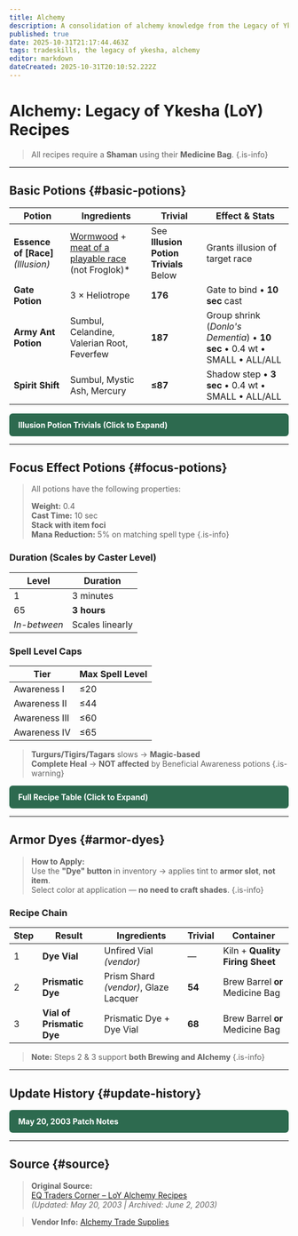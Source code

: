 ```yaml
---
title: Alchemy
description: A consolidation of alchemy knowledge from the Legacy of Ykesha expansion
published: true
date: 2025-10-31T21:17:44.463Z
tags: tradeskills, the legacy of ykesha, alchemy
editor: markdown
dateCreated: 2025-10-31T20:10:52.222Z
---
```


# Alchemy: Legacy of Ykesha (LoY) Recipes

> All recipes require a **Shaman** using their **Medicine Bag**. 
{.is-info}
---

## Basic Potions {#basic-potions}

| Potion | Ingredients | Trivial | Effect & Stats |
|--------|-------------|--------|----------------|
| **Essence of [Race]** *(Illusion)* | [Wormwood](http://www.eqtraders.com/location/gunthak.htm) + [meat of a playable race](/expansions/the_legacy_of_ykesha/tradeskills/The-Cannibals-Guide-to-People-Part-Drops) (not Froglok)* | See **Illusion Potion Trivials** Below | Grants illusion of target race |
| **Gate Potion** | 3 × Heliotrope | **176** | Gate to bind • **10 sec** cast |
| **Army Ant Potion** | Sumbul, Celandine, Valerian Root, Feverfew | **187** | Group shrink (*Donlo's Dementia*) • **10 sec** • 0.4 wt • SMALL • ALL/ALL |
| **Spirit Shift** | Sumbul, Mystic Ash, Mercury | **≤87** | Shadow step • **3 sec** • 0.4 wt • SMALL • ALL/ALL |

<details>
<summary style="background:#2d6a4f;color:#fff;padding:0.75rem 1rem;border-radius:6px;font-weight:600;cursor:pointer;display:flex;align-items:center;gap:0.5rem;"><strong>Illusion Potion Trivials (Click to Expand)</strong></summary>

| Race | Trivial |
|------|--------|
| Barbarian | < 187 |
| Dark Elf | 164 |
| Dwarf | 171 |
| Erudite | >160 ≤163 |
| Gnome | 172 |
| Halfling | 170 |
| **Half Elf** | **≤167** |
| High Elf | >166 ≤170 |
| **Human** | **162 or 163** |
| **Iksar** | **>171 ≤187** |
| Ogre | >161 ≤164 |
| Troll | 174 |
| Vah Shir | ≤184 |
| Wood Elf | 164 |

</details>

---

## Focus Effect Potions {#focus-potions}

> All potions have the following properties:  
>  
> **Weight:** 0.4  
> **Cast Time:** 10 sec  
> **Stack with item foci**  
> **Mana Reduction:** 5% on matching spell type
{.is-info}
  
### Duration (Scales by Caster Level)
| Level | Duration |
|-------|----------|
| 1     | 3 minutes |
| 65    | **3 hours** |
| *In-between* | Scales linearly |

### Spell Level Caps
| Tier | Max Spell Level |
|------|-----------------|
| Awareness I   | ≤20 |
| Awareness II  | ≤44 |
| Awareness III | ≤60 |
| Awareness IV  | ≤65 |

> **Turgurs/Tigirs/Tagars** slows → **Magic-based**  
> **Complete Heal** → **NOT affected** by Beneficial Awareness potions
{.is-warning}
  
<details>
<summary style="background:#2d6a4f;color:#fff;padding:0.75rem 1rem;border-radius:6px;font-weight:600;cursor:pointer;display:flex;align-items:center;gap:0.5rem;"><strong>Full Recipe Table (Click to Expand)</strong></summary>

| Type | Potion | Ingredients | Trivial |
|------|--------|-------------|---------|
| **Fire** | Heat Awareness I | Lucerne, Sumbul, Aloe | **51** |
| | Heat Awareness II | Lucerne, Elderberry, Aloe | **116** |
| | Heat Awareness III | Lucerne, Figwort, Briar Thistle | **>190** |
| | Heat Awareness IV | Lucerne, Agrimony, Dhea, Clover, Briar Thistle | **>200** |
| **Ice** | Cold Awareness I | Benzoin, Sumbul, Aloe | **51** |
| | Cold Awareness II | Benzoin, Elderberry, Aloe | **116** |
| | Cold Awareness III | Benzoin, Figwort, Briar Thistle | **>191** |
| | Cold Awareness IV | Benzoin, Agrimony, Dhea, Clover, Briar Thistle | **>200** |
| **Magic** | Magic Awareness I | Mandrake, Sumbul, Aloe | **51** |
| | Magic Awareness II | Mandrake, Elderberry, Aloe | **116** |
| | Magic Awareness III | Mandrake, Figwort, Briar Thistle | **>191** |
| | Magic Awareness IV | Mandrake, Agrimony, Dhea, Clover, Briar Thistle | **>200** |
| **Poison** | Poison Awareness I | Nightshade, Sumbul, Aloe | **51** |
| | Poison Awareness II | Nightshade, Elderberry, Aloe | **116** |
| | Poison Awareness III | Nightshade, Figwort, Briar Thistle | **>191** |
| | Poison Awareness IV | Nightshade, Agrimony, Dhea, Clover, Briar Thistle | **>200** |
| **Disease** | Disease Awareness I | Birthwart, Sumbul, Aloe | **51** |
| | Disease Awareness II | Birthwart, Elderberry, Aloe | **116** |
| | Disease Awareness III | Birthwart, Figwort, Briar Thistle | **>191** |
| | Disease Awareness IV | Birthwart, Agrimony, Dhea, Clover, Briar Thistle | **>200** |
| **Beneficial** | Beneficial Awareness I | Sage, Sumbul, Aloe | **51** |
| | Beneficial Awareness II | Sage, Elderberry, Aloe | **116** |
| | Beneficial Awareness III | Sage, Figwort, Briar Thistle | **>191** |
| | Beneficial Awareness IV | Sage, Agrimony, Dhea, Clover, Briar Thistle | **>200** |

</details>

---

## Armor Dyes {#armor-dyes}

> **How to Apply:**  
> Use the **"Dye" button** in inventory → applies tint to **armor slot**, **not item**.  
> Select color at application — **no need to craft shades**.
{.is-info}
  
### Recipe Chain

| Step | Result | Ingredients | Trivial | Container |
|------|--------|-------------|--------|-----------|
| 1 | **Dye Vial** | Unfired Vial *(vendor)* | — | Kiln + **Quality Firing Sheet** |
| 2 | **Prismatic Dye** | Prism Shard *(vendor)*, Glaze Lacquer | **54** | Brew Barrel **or** Medicine Bag |
| 3 | **Vial of Prismatic Dye** | Prismatic Dye + Dye Vial | **68** | Brew Barrel **or** Medicine Bag |

> **Note:** Steps 2 & 3 support **both Brewing and Alchemy**
{.is-info}
---

## Update History {#update-history}

<details>
<summary style="background:#2d6a4f;color:#fff;padding:0.75rem 1rem;border-radius:6px;font-weight:600;cursor:pointer;display:flex;align-items:center;gap:0.5rem;"><strong>May 20, 2003 Patch Notes</strong></summary>

- Focus potions now **scale duration** with level (3 min @ L1 → 3 hr @ L65)  
- **Complete Heal excluded** from Beneficial Awareness  
- **Spirit Shift** trivial → **≤87**  
- Illusion trivials updated:  
  - Half Elf: **≤167**  
  - Human: **162 or 163**  
  - Iksar: **≤187**  
- Poison Awareness III trivial → **>191**

</details>

---

## Source {#source}

> **Original Source:**  
> [EQ Traders Corner – LoY Alchemy Recipes](https://web.archive.org/web/20030602114737/http://www.eqtraders.com/secrets/LoY_alchemy.htm)  
> *(Updated: May 20, 2003 | Archived: June 2, 2003)*

> **Vendor Info:** [Alchemy Trade Supplies](http://www.eqtraders.com/location/alchemy.htm)
